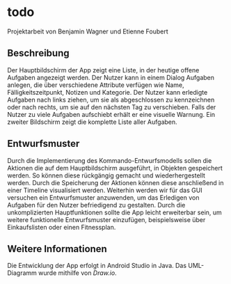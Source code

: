 # todo
Projektarbeit von Benjamin Wagner und Etienne Foubert
## Beschreibung
Der Hauptbildschirm der App zeigt eine Liste, in der heutige offene Aufgaben angezeigt werden. Der Nutzer kann in einem Dialog Aufgaben anlegen, die über verschiedene Attribute verfügen wie Name, Fälligkeitszeitpunkt, Notizen und Kategorie. Der Nutzer kann erledigte Aufgaben nach links ziehen, um sie als abgeschlossen zu kennzeichnen oder nach rechts, um sie auf den nächsten Tag zu verschieben. Falls der Nutzer zu viele Aufgaben aufschiebt erhält er eine visuelle Warnung.
Ein zweiter Bildschirm zeigt die komplette Liste aller Aufgaben.
## Entwurfsmuster
Durch die Implementierung des Kommando-Entwurfsmodells sollen die Aktionen die auf dem Hauptbildschirm ausgeführt, in Objekten gespeichert werden. So können diese rückgängig gemacht und wiederhergestellt werden. Durch die Speicherung der Aktionen können diese anschließend in einer Timeline visualisiert werden.
Weiterhin werden wir für das GUI versuchen ein Entwurfsmuster anzuwenden, um das Erledigen von Aufgaben für den Nutzer befriedigend zu gestalten.
Durch die unkomplizierten Hauptfunktionen sollte die App leicht erweiterbar sein, um weitere funktionelle Entwurfsmuster einzufügen, beispielsweise über Einkaufslisten oder einen Fitnessplan.
## Weitere Informationen
Die Entwicklung der App erfolgt in Android Studio in Java. Das UML-Diagramm wurde mithilfe von _Draw.io_.

